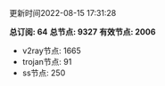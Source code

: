 更新时间2022-08-15 17:31:28

**总订阅: 64**
**总节点: 9327**
**有效节点: 2006**
- v2ray节点: 1665
- trojan节点: 91
- ss节点: 250
